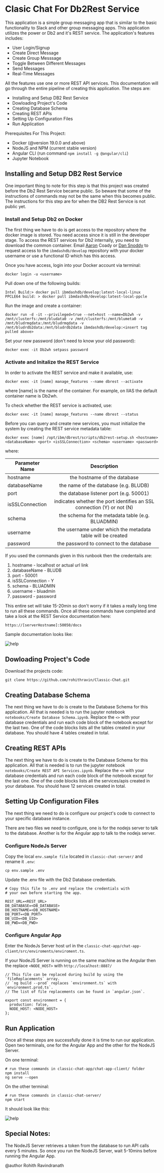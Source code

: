 # Clasic Chat For Db2Rest Service

This application is a simple group messaging app that is similar to the basic functionality to Slack and other group messaging apps. This application utilizes the power or Db2 and it's REST service. The application's features includes:

* User Login/Signup
* Create Direct Message
* Create Group Messsage
* Toggle Between Different Messages
* Send Messages
* Real-Time Messages 

All the features use one or more REST API services. This documentation will go through the entire pipeline of creating this application. The steps are:

* Installing and Setup DB2 Rest Service
* Dowloading Project's Code
* Creating Database Schema
* Creating REST APIs
* Setting Up Configuration Files
* Run Application

Prerequisites For This Project:

* Docker (@version 19.0.0 and above)
* NodeJS and NPM (current stable version)
* Angular CLI (run command `npm install -g @angular/cli`) 
* Jupyter Notebook

## Installing and Setup DB2 Rest Service 

One important thing to note for this step is that this project was created before the Db2 Rest Service became public. So beware that some of the instructions of commands may not be the same when this becomes public. The instructions for this step are for when the DB2 Rest Service is not public yet.

### Install and Setup Db2 on Docker

The first thing we have to do is get access to the repository where the docker image is stored. You need access since it is still in the developer stage. To access the REST services for Db2 internally, you need to download the common container. Email [Aaron](acoady@ca.ibm.com) Coady or [Dan Snoddy](dsnoddy@ca.ibm.com) to request access to the `ibmdashdb/develop` repository with your docker username or use a functional ID which has this access. 

Once you have access, login into your Docker account via terminal:

```
docker login -u <username>
```

Pull down one of the following builds:

```
Intel Build:> docker pull ibmdashdb/develop:latest-local-linux
PPCLE64 build: > docker pull ibmdashdb/develop:latest-local-ppcle
```

Run the image and create a container:

```
docker run -d -it --privileged=true --net=host --name=Db2wh -v /mnt/clusterfs:/mnt/bludata0 -v /mnt/clusterfs:/mnt/blumeta0 -v /mnt/bludrmqdata:/mnt/bludrmqdata -v /mnt/bludrdb2data:/mnt/bludrdb2data ibmdashdb/develop:<insert tag pulled above>
```

Set your new password (don't need to know your old password):

```
docker exec -it Db2wh setpass password
```


### Activate and Initalize the REST Service

In order to activate the REST service and make it available, use:

```
docker exec -it [name] manage_features --name dbrest --activate
```

where [name] is the name of the container. For example, on IIAS the default container name is Db2wh.

To check whether the REST service is activated, use:

```
docker exec -it [name] manage_features --name dbrest --status
```

Before you can query and create new services, you must initialize the system by creating the REST service metadata table:

```
docker exec [name] /opt/ibm/dbrest/scripts/db2rest-setup.sh <hostname> <databaseName> <port> <isSSLConnection> <schema> <username> <password>
```

where:

| **Parameter Name**        | **Description**           |
| ------------- |:-------------:| 
| hostname      | the hostname of the database | 
|databaseName      | the name of the database (e.g. BLUDB)      |  
| port | the database listener port (e.g. 50001)      |  
| isSSLConnection | indicates whether the port identifies an SSL connection (Y) or not (N)      |  
| schema | the schema for the metadata table (e.g. BLUADMIN)      |  
| username | the username under which the metadata table will be created      |  
| password | the password to connect to the database      |  

If you used the commands given in this runbook then the credentails are:

1. hostname - localhost or actual url link 
2. databaseName - BLUDB
3. port - 50001
4. isSSLConnection - Y
5. schema - BLUADMIN
6. username - bluadmin
7. password - password


This entire set will take 15-20min so don't worry if it takes a really long time to run all these commands. Once all these commands have completed and take a look at the REST Service documentation here:

```
https://[serverHostname]:50050/docs
```

Sample documentation looks like:

![help](pics/sample-docs.png)


## Dowloading Project's Code

Download the projects code:

```
git clone https://github.com/rohithravin/Classic-Chat.git
```


## Creating Database Schema

The next thing we have to do is create to the Database Schema for this application. All that is needed is to run the jupyter notebook `notebooks/Create Database Schema.ipynb`. Replace the `<>` with your database credentials and run each code block of the notebook except for the last two. One of the code blocks lists all the tables created in your database. You should have 4 tables created in total.

## Creating REST APIs

The next thing we have to do is create to the Database Schema for this application. All that is needed is to run the jupyter notebook `notebooks/Create REST API Services.ipynb`. Replace the `<>` with your database credentials and run each code block of the notebook except for the last one. One of the code blocks lists all the services/apis created in your database. You should have 12 services created in total.

## Setting Up Configuration Files

The next thing we need to do is configure our project's code to connect to your specific database instance. 

There are two files we need to configure, one is for the nodejs server to talk to the database. Another is for the Angular app to talk to the nodejs server.

### Configure NodeJs Server

Copy the local `env.sample file` located in `classic-chat-server/` and rename it `.env`:

```
cp env.sample .env
```

Update the .env file with the Db2 Database credentials.

```
# Copy this file to .env and replace the credentials with
# your own before starting the app.

REST_URL=<REST_URL>
DB_DATABASE=<DB_DATABASE>
DB_HOSTNAME=<DB_HOSTNAME>
DB_PORT=<DB_PORT>
DB_UID=<DB_UID>
DB_PWD=<DB_PWD>
```

### Configure Angular App

Enter the NodeJs Server host url in the `classic-chat-app/chat-app-client/src/enviroments/enviroment.ts`.

If your NodeJS Server is running on the same machine as the Angular then the replace `<NODE_HOST>` with `http://localhost:8887/`

```
// This file can be replaced during build by using the `fileReplacements` array.
// `ng build --prod` replaces `environment.ts` with `environment.prod.ts`.
// The list of file replacements can be found in `angular.json`.

export const environment = {
  production: false,
  NODE_HOST: <NODE_HOST>
};
```

## Run Application

Once all these steps are successfully done it is time to run our application. Open two terminals, one for the Angular App and the other for the NodeJS Server. 

On one terminal:

```
# run these commands in classic-chat-app/chat-app-client/ folder
npm install
ng serve --open
```

On the other terminal:

```
# run these commands in classic-chat-server/
npm start
```

It should look like this:

![help](pics/homepage.png)

## Special Notes:

The NodeJS Server retrieves a token from the database to run API calls every 5 minutes. So once you run the NodeJS Server, wait 5-10mins before running the Angular App.

@author Rohith Ravindranath